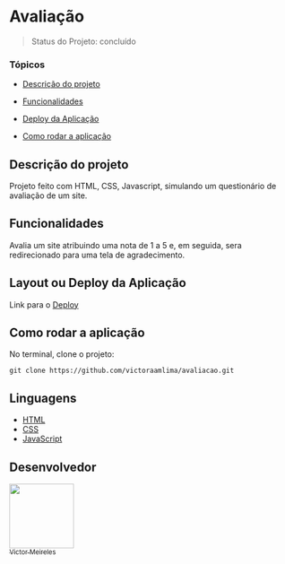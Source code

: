 # Avaliação

> Status do Projeto: concluído

### Tópicos

- [Descrição do projeto](#descrição-do-projeto)

- [Funcionalidades](#funcionalidades)

- [Deploy da Aplicação](#deploy-da-aplicação-dash)

- [Como rodar a aplicação](#como-rodar-a-aplicação-arrow_forward)

## Descrição do projeto

Projeto feito com HTML, CSS, Javascript, simulando um questionário de avaliação de um site.

## Funcionalidades

Avalia um site atribuindo uma nota de 1 a 5 e, em seguida, sera redirecionado para uma tela de agradecimento.

## Layout ou Deploy da Aplicação

Link para o [Deploy](https://victoraamlima.github.io/avaliacao/)

## Como rodar a aplicação

No terminal, clone o projeto:

```
git clone https://github.com/victoraamlima/avaliacao.git
```

## Linguagens

- [HTML](https://developer.mozilla.org/pt-BR/docs/Learn/Getting_started_with_the_web/HTML_basics)
- [CSS](https://developer.mozilla.org/pt-BR/docs/Web/CSS/)
- [JavaScript](https://developer.mozilla.org/pt-BR/docs/Web/JavaScript/)

## Desenvolvedor

[<img src="https://avatars.githubusercontent.com/u/62892816?v=4" width=115><br><sub>Victor Meireles</sub>](https://github.com/victoraamlima) 
